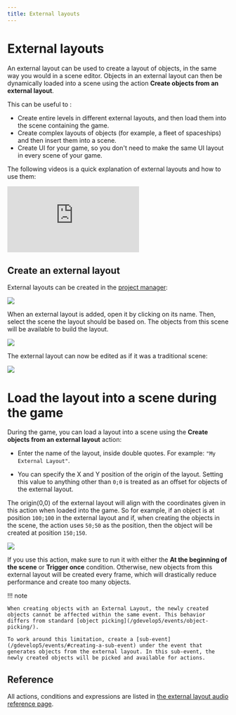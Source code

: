 ```yaml
---
title: External layouts
---
```

# External layouts

An external layout can be used to create a layout of objects, in the same way you would in a scene editor. Objects in an external layout can then be dynamically loaded into a scene using the action **Create objects from an external layout**.


This can be useful to :

* Create entire levels in different external layouts, and then load them into the scene containing the game.
* Create complex layouts of objects (for example, a fleet of spaceships) and then insert them into a scene.
* Create UI for your game, so you don't need to make the same UI layout in every scene of your game.

The following videos is a quick explanation of external layouts and how to use them:

<div class="video-container">
  <iframe src="https://www.youtube.com/embed/_VUwAfD_7zQ" frameborder="0" allowfullscreen></iframe>
</div>

## Create an external layout

External layouts can be created in the [project manager](/gdevelop5/interface/project-manager):

![](/gdevelop5/interface/scene-editor/external-layouts/pasted/20230313-164056.png)

When an external layout is added, open it by clicking on its name.
Then, select the scene the layout should be based on. The objects from this scene will be available to build the layout.

![](/gdevelop5/interface/scene-editor/external-layouts/pasted/20230313-164228.png)

The external layout can now be edited as if it was a traditional scene:

![](/gdevelop5/interface/scene-editor/external-layouts/pasted/20230304-162617.png)

# Load the layout into a scene during the game

During the game, you can load a layout into a scene using the **Create objects from an external layout** action:

* Enter the name of the layout, inside double quotes. For example: `"My External Layout"`.

* You can specify the X and Y position of the origin of the layout. Setting this value to anything other than `0;0` is treated as an offset for objects of the external layout.

The origin(0,0) of the external layout will align with the coordinates given in this action when loaded into the game. So for example, if an object is at position `100;100` in the external layout and if, when creating the objects in the scene, the action uses `50;50` as the position, then the object will be created at position `150;150`.

![](/gdevelop5/interface/scene-editor/external-layouts/pasted/20230304-163011.png)

If you use this action, make sure to run it with either the **At the beginning of the scene** or **Trigger once** condition. Otherwise, new objects from this external layout will be created every frame, which will drastically reduce performance and create too many objects.

!!! note

    When creating objects with an External Layout, the newly created objects cannot be affected within the same event. This behavior differs from standard [object picking](/gdevelop5/events/object-picking/). 

    To work around this limitation, create a [sub-event](/gdevelop5/events/#creating-a-sub-event) under the event that generates objects from the external layout. In this sub-event, the newly created objects will be picked and available for actions.

## Reference

All actions, conditions and expressions are listed in [the external layout audio reference page](/gdevelop5/all-features/external-layout/reference/).
